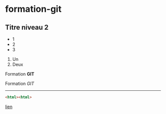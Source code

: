 # formation-git

## Titre niveau 2

+ 1
+ 2
+ 3

1. Un
2. Deux

Formation **GIT**

Formation *GIT*

---

```html
<html><html>
```

[lien](http://google.fr)